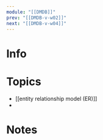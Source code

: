 ```yaml
---
module: "[[DMDB]]"
prev: "[[DMDB-v-w02]]"
next: "[[DMDB-v-w04]]"
---
```


# Info

# Topics
- [[entity relationship model (ER)]]
- 
# Notes
